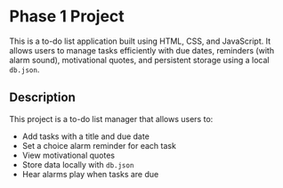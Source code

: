 # Phase 1 Project
This is a to-do list application built using HTML, CSS, and JavaScript. It allows users to manage tasks efficiently with due dates, reminders (with alarm sound), motivational quotes, and persistent storage using a local `db.json`.
## Description
 This project is a to-do list manager that allows users to:
- Add tasks with a title and due date
- Set a choice alarm reminder for each task
- View motivational quotes
- Store data locally with `db.json`
- Hear alarms play when tasks are due

